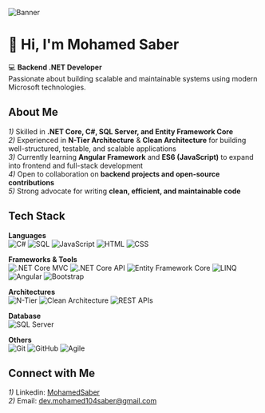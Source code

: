 ![Banner](https://avatars.githubusercontent.com/u/228785884?s=400&u=136060be6ffad545cad7feb4686de5d9462bf7e3&v=4)  

# 👋 Hi, I'm Mohamed Saber  

💻 **Backend .NET Developer**  
Passionate about building scalable and maintainable systems using modern Microsoft technologies.  

##  About Me  
*1)* Skilled in **.NET Core, C#, SQL Server, and Entity Framework Core**  
*2)* Experienced in **N-Tier Architecture** & **Clean Architecture** for building well-structured, testable, and scalable applications  
*3)* Currently learning **Angular Framework** and **ES6 (JavaScript)** to expand into frontend and full-stack development  
*4)* Open to collaboration on **backend projects and open-source contributions**  
*5)* Strong advocate for writing **clean, efficient, and maintainable code** 

##  Tech Stack  

**Languages**  
![C#](https://img.shields.io/badge/C%23-512BD4?style=for-the-badge&logo=csharp&logoColor=white) ![SQL](https://img.shields.io/badge/SQL-003B57?style=for-the-badge&logo=databricks&logoColor=white) ![JavaScript](https://img.shields.io/badge/JavaScript-ES6-F7DF1E?style=for-the-badge&logo=javascript&logoColor=black) ![HTML](https://img.shields.io/badge/HTML5-E34F26?style=for-the-badge&logo=html5&logoColor=white) ![CSS](https://img.shields.io/badge/CSS3-1572B6?style=for-the-badge&logo=css3&logoColor=white)  

**Frameworks & Tools**  
![.NET Core MVC](https://img.shields.io/badge/.NET%20Core%20MVC-512BD4?style=for-the-badge&logo=dotnet&logoColor=white) ![.NET Core API](https://img.shields.io/badge/.NET%20Core%20API-512BD4?style=for-the-badge&logo=dotnet&logoColor=white) ![Entity Framework Core](https://img.shields.io/badge/Entity%20Framework%20Core-512BD4?style=for-the-badge&logo=dotnet&logoColor=white) ![LINQ](https://img.shields.io/badge/LINQ-512BD4?style=for-the-badge&logo=dotnet&logoColor=white) ![Angular](https://img.shields.io/badge/Angular-DD0031?style=for-the-badge&logo=angular&logoColor=white) ![Bootstrap](https://img.shields.io/badge/Bootstrap-7952B3?style=for-the-badge&logo=bootstrap&logoColor=white)  

**Architectures**  
![N-Tier](https://img.shields.io/badge/N--Tier%20Architecture-009639?style=for-the-badge&logo=uml&logoColor=white) ![Clean Architecture](https://img.shields.io/badge/Clean%20Architecture-00A98F?style=for-the-badge&logo=archlinux&logoColor=white) ![REST APIs](https://img.shields.io/badge/REST%20APIs-005571?style=for-the-badge&logo=swagger&logoColor=white)  

**Database**  
![SQL Server](https://img.shields.io/badge/SQL%20Server-CC2927?style=for-the-badge&logo=microsoftsqlserver&logoColor=white)  

**Others**  
![Git](https://img.shields.io/badge/Git-F05032?style=for-the-badge&logo=git&logoColor=white) ![GitHub](https://img.shields.io/badge/GitHub-181717?style=for-the-badge&logo=github&logoColor=white) ![Agile](https://img.shields.io/badge/Agile-FF6F00?style=for-the-badge&logo=jira&logoColor=white)  


##  Connect with Me  
*1)* Linkedin: [MohamedSaber](https://www.linkedin.com/in/mohamed-saber-18097a2a4/)  
*2)* Email: [dev.mohamed104saber@gmail.com](mailto:dev.mohamed104saber@gmail.com)  
